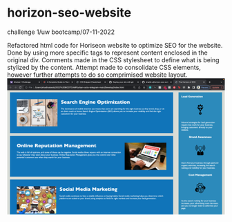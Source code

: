 # horizon-seo-website

challenge 1/uw bootcamp/07-11-2022

Refactored html code for Horiseon website to optimize SEO for the website.
Done by using more specific tags to represent content enclosed in the original div.
Comments made in the CSS stylesheet to define what is being stylized by the content. 
  Attempt made to consolidate CSS elements, however further attempts to do so comprimised website layout. 
![my screenshot](./assets/images/myscreenshot.png)
